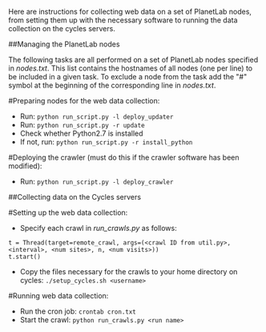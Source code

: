 Here are instructions for collecting web data on a set of PlanetLab nodes, from setting them up with the necessary software to running the data collection on the cycles servers.

##Managing the PlanetLab nodes

The following tasks are all performed on a set of PlanetLab nodes specified
in *nodes.txt*. This list contains the hostnames of all nodes (one per line)
to be included in a given task. To exclude a node from the task add the 
"#" symbol at the beginning of the corresponding line in *nodes.txt*.

#Preparing nodes for the web data collection:
- Run: ```python run_script.py -l deploy_updater```
- Run: ```python run_script.py -r update```
- Check whether Python2.7 is installed
- If not, run: ```python run_script.py -r install_python```

#Deploying the crawler (must do this if the crawler software has been modified):
- Run: ```python run_script.py -l deploy_crawler```

##Collecting data on the Cycles servers

#Setting up the web data collection:
- Specify each crawl in *run_crawls.py* as follows:
```
t = Thread(target=remote_crawl, args=(<crawl ID from util.py>, <interval>, <num sites>, n, <num visits>))
t.start()
```
- Copy the files necessary for the crawls to your home directory on cycles: ```./setup_cycles.sh <username>```

#Running web data collection:
- Run the cron job: ```crontab cron.txt```
- Start the crawl: ```python run_crawls.py <run name>```
